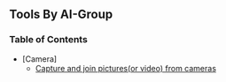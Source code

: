 ## Tools By AI-Group

### Table of Contents

  * [Camera]
    + [Capture and join pictures(or video) from cameras](imgRec.py)

    

    
  
